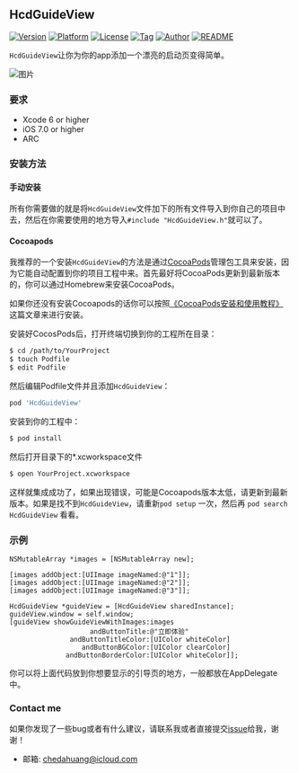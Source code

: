 HcdGuideView
------
[![Version](https://img.shields.io/cocoapods/v/HcdGuideView.svg?style=flat)](http://cocoapods.org/pods/HcdGuideView)
[![Platform](https://img.shields.io/cocoapods/p/HcdGuideView.svg)](http://cocoapods.org/pods/HcdGuideView)
[![License](https://img.shields.io/github/license/Jvaeyhcd/HcdGuideView.svg)](http://cocoapods.org/pods/HcdGuideView)
[![Tag](https://img.shields.io/github/tag/Jvaeyhcd/HcdGuideView.svg
)](http://cocoapods.org/pods/HcdGuideView)
[![Author](https://img.shields.io/badge/author-Jvaeyhcd-f07c3d.svg)](http://www.jvaeyhcd.cc)
[![README](https://img.shields.io/badge/English-README-ff69b4.svg)](https://github.com/Jvaeyhcd/HcdGuideView/blob/master/README.md)

`HcdGuideView`让你为你的app添加一个漂亮的启动页变得简单。

![图片](https://raw.githubusercontent.com/Jvaeyhcd/HcdGuideView/master/screen.gif)

### 要求
* Xcode 6 or higher
* iOS 7.0 or higher
* ARC

### 安装方法
#### 手动安装

所有你需要做的就是将`HcdGuideView`文件加下的所有文件导入到你自己的项目中去，然后在你需要使用的地方导入`#include "HcdGuideView.h"`就可以了。

#### Cocoapods

我推荐的一个安装`HcdGuideView`的方法是通过[CocoaPods](https://cocoapods.org/)管理包工具来安装，因为它能自动配置到你的项目工程中来。首先最好将CocoaPods更新到最新版本的，你可以通过Homebrew来安装CocoaPods。

如果你还没有安装Cocoapods的话你可以按照[《CocoaPods安装和使用教程》](http://www.jvaeyhcd.cc/2016/02/20/CocoaPods%E5%AE%89%E8%A3%85%E5%92%8C%E4%BD%BF%E7%94%A8%E6%95%99%E7%A8%8B/) 这篇文章来进行安装。

安装好CocosPods后，打开终端切换到你的工程所在目录：
``` bash
$ cd /path/to/YourProject
$ touch Podfile
$ edit Podfile
```

然后编辑Podfile文件并且添加`HcdGuideView`：
``` bash
pod 'HcdGuideView'
```

安装到你的工程中：
``` bash
$ pod install
```

然后打开目录下的*.xcworkspace文件
``` bash
$ open YourProject.xcworkspace
```
这样就集成成功了，如果出现错误，可能是Cocoapods版本太低，请更新到最新版本。如果是找不到`HcdGuideView`，请重新`pod setup` 一次，然后再 `pod search HcdGuideView` 看看。

### 示例

``` objc
NSMutableArray *images = [NSMutableArray new];

[images addObject:[UIImage imageNamed:@"1"]];
[images addObject:[UIImage imageNamed:@"2"]];
[images addObject:[UIImage imageNamed:@"3"]];

HcdGuideView *guideView = [HcdGuideView sharedInstance];
guideView.window = self.window;
[guideView showGuideViewWithImages:images
                    andButtonTitle:@"立即体验"
               andButtonTitleColor:[UIColor whiteColor]
                  andButtonBGColor:[UIColor clearColor]
              andButtonBorderColor:[UIColor whiteColor]];
```

你可以将上面代码放到你想要显示的引导页的地方，一般都放在AppDelegate中。

### Contact me

如果你发现了一些bug或者有什么建议，请联系我或者直接提交[issue](https://github.com/Jvaeyhcd/HcdGuideView/issues/new)给我，谢谢！

* 邮箱: chedahuang@icloud.com
